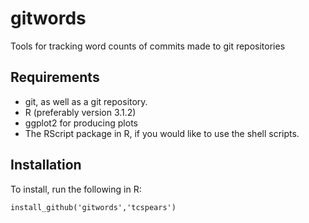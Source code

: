 # gitwords
Tools for tracking word counts of commits made to git repositories

## Requirements
* git, as well as a git repository.
* R (preferably version 3.1.2)
* ggplot2 for producing plots
* The RScript package in R, if you would like to use the shell scripts.

## Installation
To install, run the following in R:
```
install_github('gitwords','tcspears')
```